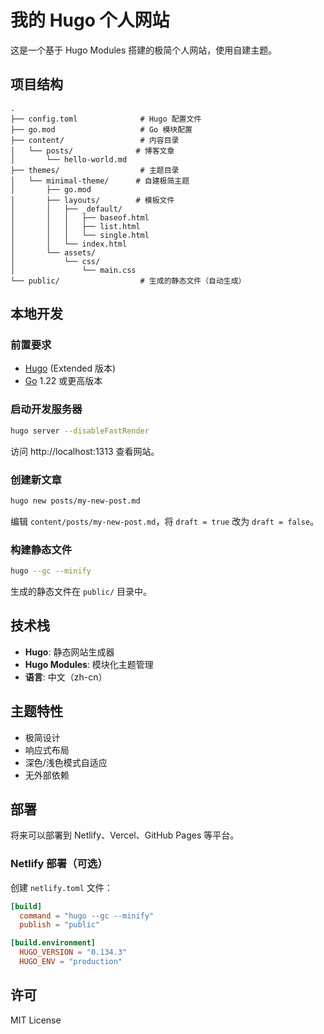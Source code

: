 # 我的 Hugo 个人网站

这是一个基于 Hugo Modules 搭建的极简个人网站，使用自建主题。

## 项目结构

```
.
├── config.toml              # Hugo 配置文件
├── go.mod                   # Go 模块配置
├── content/                 # 内容目录
│   └── posts/              # 博客文章
│       └── hello-world.md
├── themes/                  # 主题目录
│   └── minimal-theme/      # 自建极简主题
│       ├── go.mod
│       ├── layouts/        # 模板文件
│       │   ├── _default/
│       │   │   ├── baseof.html
│       │   │   ├── list.html
│       │   │   └── single.html
│       │   └── index.html
│       └── assets/
│           └── css/
│               └── main.css
└── public/                  # 生成的静态文件（自动生成）
```

## 本地开发

### 前置要求

- [Hugo](https://gohugo.io/installation/) (Extended 版本)
- [Go](https://golang.org/dl/) 1.22 或更高版本

### 启动开发服务器

```bash
hugo server --disableFastRender
```

访问 http://localhost:1313 查看网站。

### 创建新文章

```bash
hugo new posts/my-new-post.md
```

编辑 `content/posts/my-new-post.md`，将 `draft = true` 改为 `draft = false`。

### 构建静态文件

```bash
hugo --gc --minify
```

生成的静态文件在 `public/` 目录中。

## 技术栈

- **Hugo**: 静态网站生成器
- **Hugo Modules**: 模块化主题管理
- **语言**: 中文（zh-cn）

## 主题特性

- 极简设计
- 响应式布局
- 深色/浅色模式自适应
- 无外部依赖

## 部署

将来可以部署到 Netlify、Vercel、GitHub Pages 等平台。

### Netlify 部署（可选）

创建 `netlify.toml` 文件：

```toml
[build]
  command = "hugo --gc --minify"
  publish = "public"

[build.environment]
  HUGO_VERSION = "0.134.3"
  HUGO_ENV = "production"
```

## 许可

MIT License

